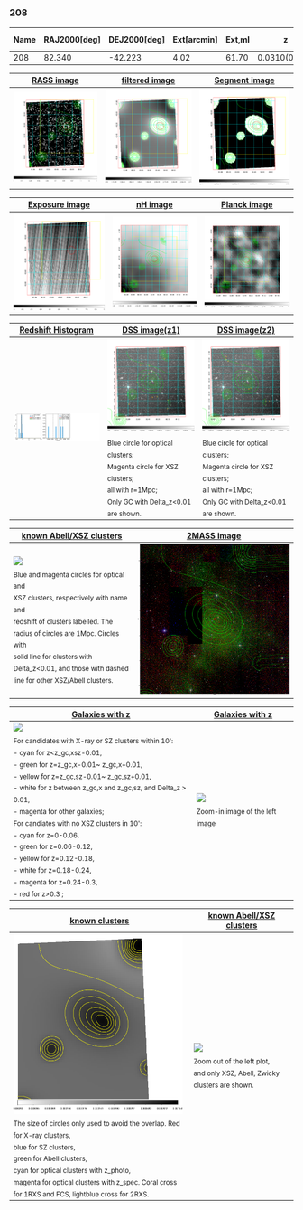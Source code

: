 <div STYLE="page-break-after: always;"></div>

### 208

|Name|RAJ2000[deg]|DEJ2000[deg] |Ext[arcmin]| Ext,ml | z | z_src| C|GC(XSZ,Delta_z<0.01)| GC(OPT,Delta_z<0.01)|GC| R_sig[arcmin] | R500[arcmin] | R500[Mpc]| CRsig[c/s] | CR500[c/s] |L500[1E44 erg/s]|F500[1E-12 erg/s/cm^2]| M500[1E14 Msun]|Tx[keV]|Cnt_sig|Beta|Rc[arcmin]|Comment|Alias|
|---|---|---|---|---|---|------|---|--------|---------|----------|---|---|---|---|---|---|---|---|---|---|---|---|---|---|
|208| 82.340| -42.223| 4.02| 61.70| 0.0310(0.000)| -| G| -| -| -| 14.825| 13.548| 0.504| 0.136(0.035)| 0.134(0.034)| 0.043(0.008)| 1.937(0.373)| 0.37(0.04)| 1.18(0.07)| 116.7| 0.880(-0.107+0.082)| 6.189(-1.009+0.774)| $z$ of BCG| t197|

|[RASS image](../image/208/208_img.pdf)|[filtered image](../image/208/208_fil.pdf)|[Segment image](../image/208/208_seg.pdf)|
|-------------------|--------------------|-------------------|
| <img src="../image/208/208_img.png" width="300">  | <img src="../image/208/208_fil.png" width="300">   | <img src="../image/208/208_seg.png" width="300">  |

|[Exposure image](../image/208/208_mex.pdf)| [nH image](../image/208/208_nh.pdf)| [Planck image](../image/208/208_p.pdf)|
|-------------------|--------------------|-------------------|
|<img src="../image/208/208_mex.png" width="300">   | <img src="../image/208/208_nh.png" width="300">    | <img src="../image/208/208_p.png" width="300"> |

|[Redshift Histogram](../image/208/208_zg.pdf) | [DSS image(z1)](../image/208/208_dss_z1.pdf)      |  [DSS image(z2)](../image/208/208_dss_z2.pdf)    |
|-------------------|--------------------|-------------------|
|<img src="../image/208/208_zg.png" width="300"> |<img src="../image/208/208_dss_z1.png" width="300"> <sub><br>Blue circle for optical clusters; <br>Magenta circle for XSZ clusters; <br>all with r=1Mpc; <br>Only GC with Delta_z<0.01 are shown. </sub>| <img src="../image/208/208_dss_z2.png" width="300"><sub><br>Blue circle for optical clusters; <br>Magenta circle for XSZ clusters; <br>all with r=1Mpc; <br>Only GC with Delta_z<0.01 are shown. </sub> |

|[known Abell/XSZ clusters](../image/208/208_m.pdf) | [2MASS image](../image/208/208_2mass.pdf)      |
|-------------------|-------------------|
|<img src=../image/208/208_m.png width="300"> <br><sub>Blue and magenta circles for optical and <br>XSZ clusters, respectively with name and <br>redshift of clusters labelled. The <br>radius of circles are 1Mpc. Circles with <br>solid line for clusters with <br>Delta_z<0.01, and those with dashed <br>line for other XSZ/Abell clusters.        </sub>|<img src="../image/208/208_2mass.png" width="300">  |

|[Galaxies with z](../image/208/208_opt_ned.pdf) |[Galaxies with z](../image/208/208_opt_ned_zoom.pdf) |
|-------------------|-------------------|
| <img src=../image/208/208_opt_ned.png width="300"> <br><sub> For candidates with X-ray or SZ clusters within 10': <br> - cyan for z<z_gc,xsz-0.01, <br> - green for z=z_gc,x-0.01~ z_gc,x+0.01, <br> - yellow for z=z_gc,sz-0.01~ z_gc,sz+0.01, <br> - white for z between z_gc,x and z_gc,sz, and Delta_z > 0.01, <br> - magenta for other galaxies; <br>For candiates with no XSZ clusters in 10': <br> - cyan for z=0-0.06, <br> - green for z=0.06-0.12, <br> - yellow for z=0.12-0.18, <br> - white for z=0.18-0.24, <br> - magenta for z=0.24-0.3, <br> - red for z>0.3 ;  </sub>|<img src=../image/208/208_opt_ned_zoom.png width="300">  <br><sub> Zoom-in image of the left image</sub>|

|[known clusters](../image/208/208_gc.pdf) |[known Abell/XSZ clusters](../image/208/208_gc_large.pdf) |
|-------------------|-------------------|
| <img src=../image/208/208_gc.png width="300"> <br><sub> The size of circles only used to avoid the overlap. Red for X-ray clusters, <br> blue for SZ clusters, <br> green for Abell clusters, <br> cyan for optical clusters with z_photo, <br> magenta for optical clusters with z_spec. Coral cross for 1RXS and FCS, lightblue cross for 2RXS. </sub>|<img src=../image/208/208_gc_large.png width="300"> <br><sub> Zoom out of the left plot, <br> and only XSZ, Abell, Zwicky clusters are shown. </sub> |



